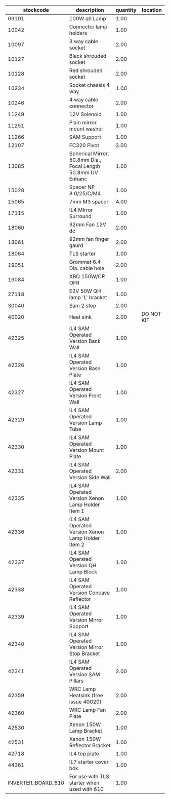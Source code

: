 |stockcode|description|quantity|location|
|---------|-----------|--------|--------|
|09101|100W qh Lamp|1.00||
|10042|Connector lamp holders|1.00||
|10097|3 way cable socket|2.00||
|10127|Black shrouded socket|2.00||
|10128|Red shrouded socket|2.00||
|10234|Socket chassis 4 way|1.00||
|10246|4 way cable connector|2.00||
|11249|12V Solenoid.|1.00||
|11251|Plain mirror mount washer|1.00||
|11266|SAM Support|1.00||
|12107|FC320 Pivot|2.00||
|13085|Spherical Mirror, 50.8mm Dia., Focal Length 50.8mm UV Enhanc|1.00||
|15028|Spacer NP 8.0/25/C/M4|1.00||
|15065|7mm M3 spacer|4.00||
|17115|IL4 MIrror Surround|1.00||
|18060|92mm Fan 12V dc|2.00||
|18061|92mm fan finger gaurd|2.00||
|18064|TLS starter|1.00||
|19051|Grommet 6.4 Dia. cable hole|2.00||
|19084|XBO 150W/CR OFR|1.00||
|27118|E2V 50W QH lamp 'L' bracket|1.00||
|30040|Sam 2 stop|2.00||
|40020|Heat sink|2.00|DO NOT KIT|
|42325|IL4 SAM Operated Version Back Wall|1.00||
|42326|IL4 SAM Operated Version Base Plate|1.00||
|42327|IL4 SAM Operated Version Front Wall|1.00||
|42329|IL4 SAM Operated Version Lamp Tube|1.00||
|42330|IL4 SAM Operated Version Mount Plate|1.00||
|42331|IL4 SAM Operated Version Side Wall|2.00||
|42335|IL4 SAM Operated Version Xenon Lamp Holder Item 1|1.00||
|42336|IL4 SAM Operated Version Xenon Lamp Holder Item 2|1.00||
|42337|IL4 SAM Operated Version QH Lamp Block|1.00||
|42338|IL4 SAM Operated Version Concave Reflector|1.00||
|42339|IL4 SAM Operated Version Mirror Support|1.00||
|42340|IL4 SAM Operated Version Mirror Stop Bracket|1.00||
|42341|IL4 SAM Operated Version SAM Pillars|2.00||
|42359|WRC Lamp Heatsink (free issue 40020)|2.00||
|42360|WRC Lamp Fan Plate|2.00||
|42530|Xenon 150W Lamp Bracket|1.00||
|42531|Xenon 150W Reflector Bracket|1.00||
|42718|IL4 top plate|1.00||
|44361|IL7 starter cover box|1.00||
|INVERTER_BOARD_610|For use with TLS starter when used with 610|1.00||

